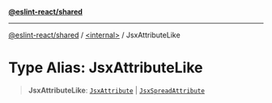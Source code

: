 [**@eslint-react/shared**](../../README.md)

***

[@eslint-react/shared](../../README.md) / [\<internal\>](../README.md) / JsxAttributeLike

# Type Alias: JsxAttributeLike

> **JsxAttributeLike**: [`JsxAttribute`](../interfaces/JsxAttribute.md) \| [`JsxSpreadAttribute`](../interfaces/JsxSpreadAttribute.md)
